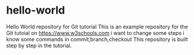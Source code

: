 # hello-world
Hello World repository for Git tutorial
This is an example repository for the Git tutoial on https://www.w3schools.com
i want to change some steps
i know some commands in commit,branch,checkout
This repository is built step by step in the tutorial.
